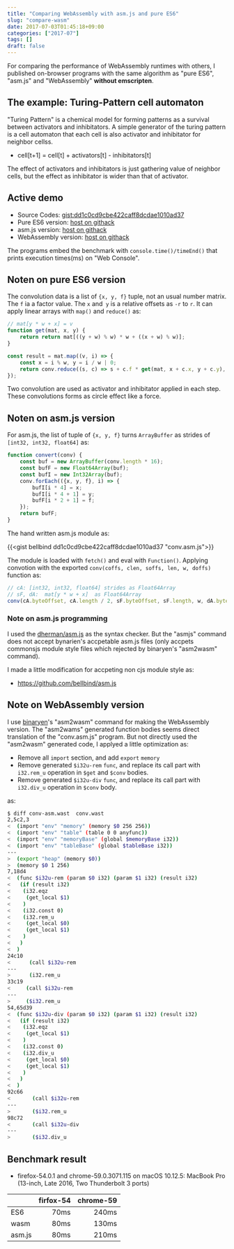 ```yaml
---
title: "Comparing WebAssembly with asm.js and pure ES6"
slug: "compare-wasm"
date: 2017-07-03T01:45:18+09:00
categories: ["2017-07"]
tags: []
draft: false
---
```


For comparing the performance of WebAssembly runtimes with others,
I published on-browser programs with the same algorithm 
as "pure ES6", "asm.js" and "WebAssembly" **without emscripten**.

<!--more-->

## The example: Turing-Pattern cell automaton

"Turing Pattern" is a chemical model for forming patterns
as a survival between activators and inhibitators.
A simple generator of the turing pattern is a cell automaton that
each cell is also activator and inhibitator for neighbor cellss.

- cell[t+1] = cell[t] + activators[t] - inhibitators[t]

The effect of activators and inhibitators is just gathering value of neighbor cells,
but the effect as inhibitator is wider than that of activator.

## Active demo

- Source Codes: [gist:dd1c0cd9cbe422caff8dcdae1010ad37](https://gist.github.com/bellbind/dd1c0cd9cbe422caff8dcdae1010ad37)
- Pure ES6 version: [host on githack](https://gist.githack.com/bellbind/dd1c0cd9cbe422caff8dcdae1010ad37/raw/index-es6.html)
- asm.js version: [host on githack](https://gist.githack.com/bellbind/dd1c0cd9cbe422caff8dcdae1010ad37/raw/index-asm.html)
- WebAssembly version: [host on githack](https://gist.githack.com/bellbind/dd1c0cd9cbe422caff8dcdae1010ad37/raw/index-wasm.html)

The programs embed the benchmark with `console.time()/timeEnd()` that prints execution times(ms) on  "Web Console".

## Noten on pure ES6 version

The convolution data is a list of `{x, y, f}` tuple, not an usual number matrix. 
The `f` ia a factor value. The `x` and` y` is a relative offsets as `-r` to `r`.
It can apply linear arrays with `map()` and `reduce()` as:

```js
// mat[y * w + x] = v
function get(mat, x, y) {
    return return mat[((y + w) % w) * w + ((x + w) % w)];
}

const result = mat.map((v, i) => {
    const x = i % w, y = i / w | 0;
    return conv.reduce((s, c) => s + c.f * get(mat, x + c.x, y + c.y), 0);
});
```

Two convolution are used as activator and inhibitator applied in each step.
These convolutions forms as circle effect like a force.

## Noten on asm.js version

For asm.js, the list of tuple of `{x, y, f}`  turns `ArrayBuffer` as strides of `[int32, int32, float64]` as:

```js
function convert(conv) {
    const buf = new ArrayBuffer(conv.length * 16);
    const bufF = new Float64Array(buf);
    const bufI = new Int32Array(buf);
    conv.forEach(({x, y, f}, i) => {
        bufI[i * 4] = x;
        bufI[i * 4 + 1] = y;
        bufF[i * 2 + 1] = f;
    });
    return bufF;
}
```

The hand written asm.js module as:

{{<gist bellbind dd1c0cd9cbe422caff8dcdae1010ad37 "conv.asm.js">}}

The module is loaded with `fetch()` and eval with `Function()`.
Applying convotion with the exported `conv(coffs, clen, soffs, len, w, doffs)` function as:

```js
// cA: [int32, int32, float64] strides as Float64Array
// sF, dA:  mat[y * w + x]  as Float64Array
conv(cA.byteOffset, cA.length / 2, sF.byteOffset, sF.length, w, dA.byteOffset);
```

### Note on asm.js programming

I used the [dherman/asm.js](https://github.com/dherman/asm.js) as the syntax checker.
But the "asmjs" command does not accept bynarien's accpetable asm.js files
(only accpets commonsjs module style files which rejected by binaryen's "asm2wasm" command).

I made a little modification for accpeting non cjs module style as:

- https://github.com/bellbind/asm.js

## Note on WebAssembly version

I use [binaryen](https://github.com/WebAssembly/binaryen)'s "asm2wasm" command for making the WebAssembly version.
The "asm2wams" generated function bodies seems direct translation of the "conv.asm.js" program.
But not directly used the "asm2wasm" generated code, I applyed a little optimization as:

- Remove all `import` section, and add `export` `memory`
- Remove generated `$i32u-rem` `func`, and replace its call part with `i32.rem_u` operation in `$get` and `$conv` bodies.
- Remove generated `$i32u-div` `func`, and replace its call part with `i32.div_u` operation in `$conv` body.

as:

```bash
$ diff conv-asm.wast  conv.wast
2,5c2,3
<  (import "env" "memory" (memory $0 256 256))
<  (import "env" "table" (table 0 0 anyfunc))
<  (import "env" "memoryBase" (global $memoryBase i32))
<  (import "env" "tableBase" (global $tableBase i32))
---
>  (export "heap" (memory $0))
>  (memory $0 1 256)
7,18d4
<  (func $i32u-rem (param $0 i32) (param $1 i32) (result i32)
<   (if (result i32)
<    (i32.eqz
<     (get_local $1)
<    )
<    (i32.const 0)
<    (i32.rem_u
<     (get_local $0)
<     (get_local $1)
<    )
<   )
<  )
24c10
<      (call $i32u-rem
---
>      (i32.rem_u
33c19
<     (call $i32u-rem
---
>     ($i32.rem_u
54,65d39
<  (func $i32u-div (param $0 i32) (param $1 i32) (result i32)
<   (if (result i32)
<    (i32.eqz
<     (get_local $1)
<    )
<    (i32.const 0)
<    (i32.div_u
<     (get_local $0)
<     (get_local $1)
<    )
<   )
<  )
92c66
<       (call $i32u-rem
---
>       ($i32.rem_u
98c72
<       (call $i32u-div
---
>       ($i32.div_u
```

## Benchmark result

- firefox-54.0.1 and chrome-59.0.3071.115 on macOS 10.12.5: MacBook Pro (13-inch, Late 2016, Two Thunderbolt 3 ports)

|      |firfox-54|chrome-59|
|------|--------:|--------:|
|ES6   | 70ms    | 240ms   |
|wasm  | 80ms    | 130ms   |
|asm.js| 80ms    | 210ms   |




